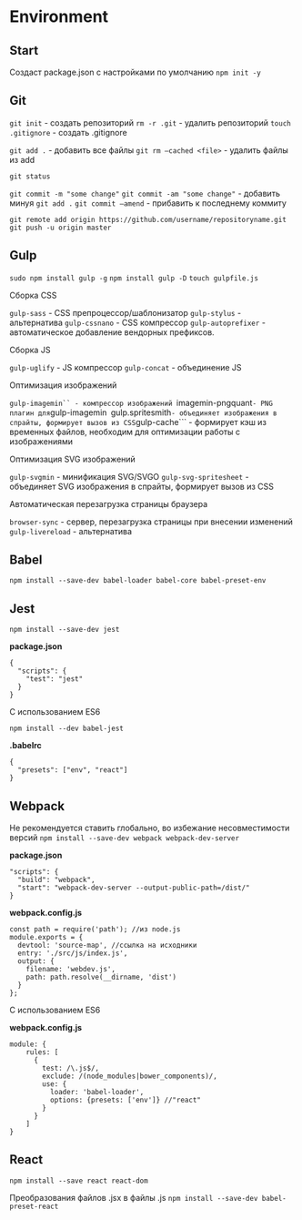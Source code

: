 # Environment

## Start

Создаст package.json с настройками по умолчанию
```npm init -y```

## Git

```git init``` - создать репозиторий
```rm -r .git``` - удалить репозиторий
```touch .gitignore``` - создать .gitignore

```git add .``` -  добавить все файлы
```git rm —cached <file>``` - удалить файлы из add

```git status```

```git commit -m "some change"```
```git commit -am "some change"``` - добавить минуя ```git add .```
```git commit —amend``` - прибавить к последнему коммиту

```git remote add origin https://github.com/username/repositoryname.git```
```git push -u origin master```

## Gulp

```sudo npm install gulp -g```
```npm install gulp -D```
```touch gulpfile.js```

Сборка CSS

```gulp-sass``` - CSS препроцессор/шаблонизатор
```gulp-stylus``` - альтернатива
```gulp-cssnano``` - CSS компрессор
```gulp-autoprefixer``` - автоматическое добавление вендорных префиксов.

Сборка JS

```gulp-uglify``` - JS компрессор
```gulp-concat``` - объединение JS

Оптимизация изображений

```gulp-imagemin`` - компрессор изображений
```imagemin-pngquant``` - PNG плагин для ```gulp-imagemin```
```gulp.spritesmith``` - объединяет изображения в спрайты, формирует вызов из CSS
```gulp-cache``` - формирует кэш из временных файлов, необходим для оптимизации работы с изображениями

Оптимизация SVG изображений

```gulp-svgmin``` - минификация SVG/SVGO
```gulp-svg-spritesheet``` - объединяет SVG изображения в спрайты, формирует вызов из CSS

Автоматическая перезагрузка страницы браузера

```browser-sync``` - сервер, перезагрузка страницы при внесении изменений
```gulp-livereload``` - альтернатива

## Babel

```npm install --save-dev babel-loader babel-core babel-preset-env```

## Jest

```npm install --save-dev jest```

**package.json**
```
{
  "scripts": {
    "test": "jest"
  }
}
```

С использованием ES6

```npm install --dev babel-jest```

**.babelrc**
```
{
  "presets": ["env", "react"]
}
```

## Webpack

Не рекомендуется ставить глобально, во избежание несовместимости версий
```npm install --save-dev webpack webpack-dev-server```

**package.json**
```
"scripts": {
  "build": "webpack",
  "start": "webpack-dev-server --output-public-path=/dist/"
}
```

**webpack.config.js**
```
const path = require('path'); //из node.js
module.exports = {
  devtool: 'source-map', //ссылка на исходники
  entry: './src/js/index.js',
  output: {
    filename: 'webdev.js',
    path: path.resolve(__dirname, 'dist')
  }
};
```

С использованием ES6

**webpack.config.js**
```
module: {
    rules: [
      {
        test: /\.js$/,
        exclude: /(node_modules|bower_components)/,
        use: {
          loader: 'babel-loader',
          options: {presets: ['env']} //"react" 
        }
      }
    ]
}
```

## React

```npm install --save react react-dom```

Преобразования файлов .jsx в файлы .js
```npm install --save-dev babel-preset-react```

